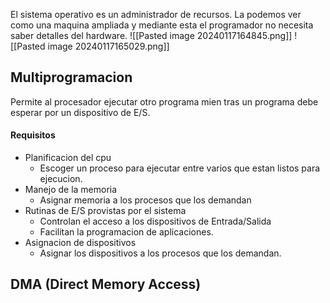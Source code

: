 El sistema operativo es un administrador de recursos. La podemos ver como una maquina ampliada y mediante esta el programador no necesita saber detalles del hardware.
![[Pasted image 20240117164845.png]]
![[Pasted image 20240117165029.png]]
## Multiprogramacion
Permite al procesador ejecutar otro programa mien  tras un programa debe esperar por un dispositivo de E/S.
#### Requisitos
- Planificacion del cpu
	- Escoger un proceso para ejecutar entre varios que estan listos para ejecucion.
- Manejo de la memoria
	- Asignar memoria a los procesos que los demandan
- Rutinas de E/S provistas por el sistema
	- Controlan el acceso a los dispositivos de Entrada/Salida
	- Facilitan la programacion de aplicaciones.
- Asignacion de dispositivos
	- Asignar los dispositivos a los procesos que los demandan.




## DMA (Direct Memory Access)